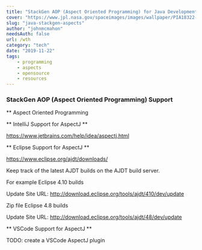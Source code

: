 ```yaml
---
title: "StackGen AOP (Aspect Oriented Programming) for Java Development"
cover: "https://www.jpl.nasa.gov/spaceimages/images/wallpaper/PIA18322-640x350.jpg"
slug: "java-stackgen-aspects"
author: "johnmcmahon"
needsAuth: false
url: /wth
category: "tech"
date: "2019-11-22"
tags:
    - programming
    - aspects
    - opensource
    - resources
---
```

### StackGen AOP (Aspect Oriented Programming) Support

** Aspect Oriented Programming

** IntelliJ Support for AspectJ **

https://www.jetbrains.com/help/idea/aspectj.html

** Eclipse Support for AspectJ **

https://www.eclipse.org/ajdt/downloads/

Keep track of the latest AJDT builds on the AJDT build server.

For example Eclipse 4.10 builds 

Update Site URL:
http://download.eclipse.org/tools/ajdt/410/dev/update

Zip file
Eclipse 4.8 builds 

Update Site URL:
http://download.eclipse.org/tools/ajdt/48/dev/update

** VSCode Support for AspectJ **

TODO: create a VSCode AspectJ plugin

